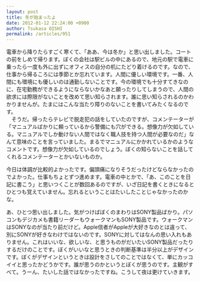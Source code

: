 ```yaml
---
layout: post
title: 冬が始まったよ
date: 2012-01-12 22:24:00 +0900
author: Tsukasa OISHI
permalink: /articles/951
---
```



電車から降りたらすごく寒くて、「ああ、今は冬か」と思い出しました。コートの前をしめて帰ります。ぼくの会社は駅ビルの中にあるので、地元の駅で電車に乗ったら一度も外に出ずにオフィスの自分の机にたどり着けるのです。なので、仕事から帰るころには季節とか忘れています。人間に優しい環境です。一番、人間にも環境にも優しいのは通勤しないことです。今の環境でも十分すてきなのに、在宅勤務ができるようにならないかなあと願ったりしてしまうので、人間の欲求には際限がないことを改めて思い知らされます。誰に思い知らされるのかわかりませんが。たまにはこんな当たり障りのないことを書いてみたくなるのです。  
　そうだ。帰ったらテレビで脱走犯の話をしていたのですが、コメンテーターが「マニュアルばかりに頼っているから警備にも穴ができる。想像力が欠如している。マニュアルでしか動けない人間ではなく職人技を持つ人間が必要なのだ」なんて意味のことを言っていました。まるでマニュアルにかかれているかのようなコメントです。想像力が欠如しているのでしょう。ぼくの知らないことを話してくれるコメンテーターとかいないものか。  

今日は体調が比較的よかったです。偏頭痛になりそうだったけどならなかったのでよかった。仕事もちょとずつ進めます。電車の中とかで、「あ、このことを日記に書こう」と思いつくことが数回あるのですが、いざ日記を書くときになるとひとつも覚えていません。忘れるということはたいしたことじゃなかったのかな。  

あ、ひとつ思い出しました。気がつけばぼくのまわりはSONY製品ばかり。パソコンもデジカメも書籍リーダーもウォークマンもSONY製品です。ウォークマンはSONYなのが当たり前だけど。Apple信者がAppleが大好きなのとは違って、別にSONYが好きなわけではないのです。SONYに対してはなんの思い入れもありません。これはいいな、欲しいな、と思うものがだいたいSONY製品だったりするだけのことです。ぼくがいいなと思うときの判断基準は半分以上がデザインです。ぼくがデザインというときは設計をさしてのことではなくて、単にカッコイイと思ったかどうかです。誰が思うのかというとぼくが思うのです。主観がすべて。うーん、たいした話ではなかったですね。こうして夜は更けていきます。  

